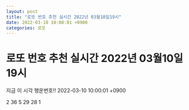 ```yaml
---
layout: post
title: "로또 번호 추천 실시간 2022년 03월10일19시"
date: 2022-03-10 10:00:01 +0900
categories: 로또
---
```


# 로또 번호 추천 실시간 2022년 03월10일19시

지금 이 시각 행운번호!! 2022-03-10 10:00:01 +0900

 2  36  5  29  28  1 

